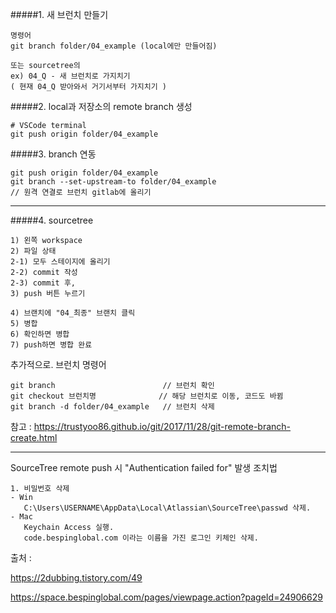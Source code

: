#####1. 새 브런치 만들기

```
명령어
git branch folder/04_example (local에만 만들어짐)

또는 sourcetree의 
ex) 04_Q - 새 브런치로 가지치기
( 현재 04_Q 받아와서 거기서부터 가지치기 )
```




#####2. local과 저장소의 remote branch 생성

```
# VSCode terminal
git push origin folder/04_example
```





#####3. branch 연동

```
git push origin folder/04_example
git branch --set-upstream-to folder/04_example 
// 원격 연결로 브런치 gitlab에 올리기
```

---------------------------------------------------------------------------------------------

#####4. sourcetree

```
1) 왼쪽 workspace
2) 파일 상태
2-1) 모두 스테이지에 올리기
2-2) commit 작성
2-3) commit 후,
3) push 버튼 누르기

4) 브랜치에 "04_최종" 브랜치 클릭
5) 병합
6) 확인하면 병합
7) push하면 병합 완료
```



추가적으로. 브런치 명령어

```
git branch 				          // 브런치 확인
git checkout 브런치명 			   // 해당 브런치로 이동, 코드도 바뀜
git branch -d folder/04_example	  // 브런치 삭제
```

참고 : https://trustyoo86.github.io/git/2017/11/28/git-remote-branch-create.html

---------------------------------------------------------------------------------------------

SourceTree remote push 시 "Authentication failed for" 발생 조치법

```
1. 비밀번호 삭제
- Win
   C:\Users\USERNAME\AppData\Local\Atlassian\SourceTree\passwd 삭제.
- Mac
   Keychain Access 실행.
   code.bespinglobal.com 이라는 이름을 가진 로그인 키체인 삭제.
```



출처 :

https://2dubbing.tistory.com/49

https://space.bespinglobal.com/pages/viewpage.action?pageId=24906629
